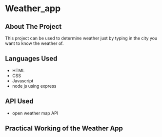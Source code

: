 # Weather_app
## About The Project
This project can be used to determine weather just by typing in the city you want to know the weather of. 
## Languages Used
* HTML
* CSS
* Javascript
* node js using express
## API Used
* open weather map API
## Practical Working of the Weather App

